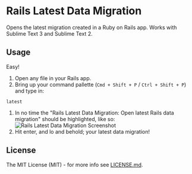 # Rails Latest Data Migration

Opens the latest migration created in a Ruby on Rails app. Works with Sublime Text 3 and Sublime Text 2.

## Usage

Easy!

1. Open any file in your Rails app.
1. Bring up your command pallette (`Cmd + Shift + P` / `Ctrl + Shift + P`) and type in:
  ```
  latest
  ```
1. In no time the "Rails Latest Data Migration: Open latest Rails data migration" should be highlighted, like so:
![Rails Latest Data Migration Screenshot](https://github.com/alexpls/Rails-Latest-Migration/raw/gh-pages/screenshots/screenshot_1.png)
1. Hit enter, and lo and behold; your latest data migration!

## License
The MIT License (MIT) - for more info see [LICENSE.md](https://github.com/alexpls/Rails-Latest-Migration/blob/master/LICENSE.md).
